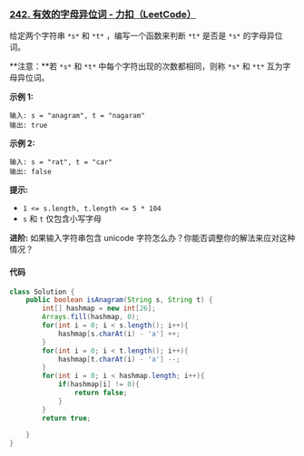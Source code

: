 ### [242. 有效的字母异位词 - 力扣（LeetCode）](https://leetcode.cn/problems/valid-anagram/)

给定两个字符串 `*s*` 和 `*t*` ，编写一个函数来判断 `*t*` 是否是 `*s*` 的字母异位词。

**注意：**若 `*s*` 和 `*t*` 中每个字符出现的次数都相同，则称 `*s*` 和 `*t*` 互为字母异位词。

 

**示例 1:**

```
输入: s = "anagram", t = "nagaram"
输出: true
```

**示例 2:**

```
输入: s = "rat", t = "car"
输出: false
```

 

**提示:**

- `1 <= s.length, t.length <= 5 * 104`
- `s` 和 `t` 仅包含小写字母

 

**进阶:** 如果输入字符串包含 unicode 字符怎么办？你能否调整你的解法来应对这种情况？



#### 代码

```java
class Solution {
    public boolean isAnagram(String s, String t) {
        int[] hashmap = new int[26];
        Arrays.fill(hashmap, 0);
        for(int i = 0; i < s.length(); i++){
            hashmap[s.charAt(i) - 'a'] ++;
        }
        for(int i = 0; i < t.length(); i++){
            hashmap[t.charAt(i) - 'a'] --;
        }
        for(int i = 0; i < hashmap.length; i++){
            if(hashmap[i] != 0){
                return false;
            }
        }
        return true;
        
    }
}
```

